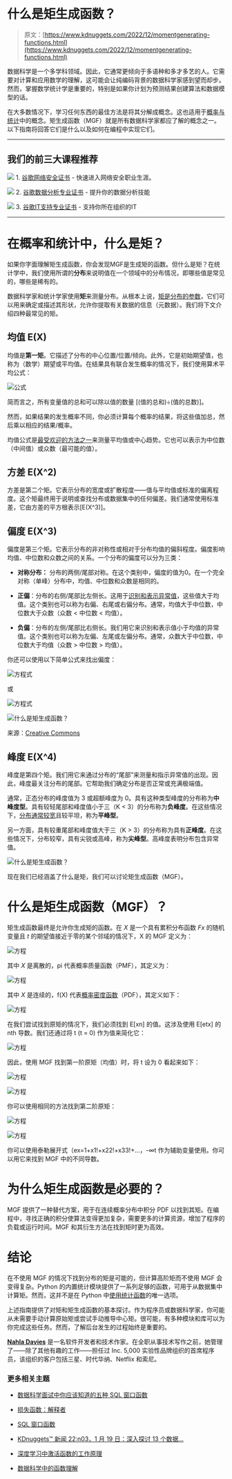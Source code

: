 # 什么是矩生成函数？

> 原文：[https://www.kdnuggets.com/2022/12/momentgenerating-functions.html](https://www.kdnuggets.com/2022/12/momentgenerating-functions.html)

数据科学是一个多学科领域。因此，它通常更倾向于多语种和多才多艺的人。它需要对计算和应用数学的理解，这可能会让纯编码背景的数据科学家感到望而却步。然而，掌握数学统计学是重要的，特别是如果你计划为预测结果创建算法和数据模型的话。

在大多数情况下，学习任何东西的最佳方法是将其分解成概念。这也适用于[概率与统计](/2022/06/statistics-probability-data-science.html)中的概念。矩生成函数（MGF）就是所有数据科学家都应了解的概念之一。以下指南将回答它们是什么以及如何在编程中实现它们。

* * *

## 我们的前三大课程推荐

![](../Images/0244c01ba9267c002ef39d4907e0b8fb.png) 1\. [谷歌网络安全证书](https://www.kdnuggets.com/google-cybersecurity) - 快速进入网络安全职业生涯。

![](../Images/e225c49c3c91745821c8c0368bf04711.png) 2\. [谷歌数据分析专业证书](https://www.kdnuggets.com/google-data-analytics) - 提升你的数据分析技能

![](../Images/0244c01ba9267c002ef39d4907e0b8fb.png) 3\. [谷歌IT支持专业证书](https://www.kdnuggets.com/google-itsupport) - 支持你所在组织的IT

* * *

# 在概率和统计中，什么是矩？

如果你字面理解矩生成函数，你会发现MGF是生成矩的函数。但什么是矩？在统计学中，我们使用所谓的**分布**来说明值在一个领域中的分布情况，即哪些值是常见的，哪些是稀有的。

数据科学家和统计学家使用**矩**来测量分布。从根本上说，[矩是分布的参数](https://www.statistics.com/glossary/moments/)，它们可以用来确定或描述其形状，允许你提取有关数据的信息（元数据）。我们将下文介绍四种最常见的矩。

## 均值 E(X)

均值是**第一矩**。它描述了分布的中心位置/位置/倾向。此外，它是初始期望值，也称为（数学）期望或平均值。在结果具有联合发生概率的情况下，我们使用算术平均公式：

![公式](../Images/e4211fe5aa15fb3575e9f82169a281d7.png)

简而言之，所有变量值的总和可以除以值的数量 [(值的总和)÷(值的总数)]。

然而，如果结果的发生概率不同，你必须计算每个概率的结果，将这些值加总，然后乘以相应的结果/概率。

均值公式是[最受欢迎的方法之一](https://statistics.laerd.com/statistical-guides/measures-central-tendency-mean-mode-median.php)来测量平均值或中心趋势。它也可以表示为中位数（中间值）或众数（最可能的值）。

## 方差 E(X^2)

方差是第二个矩。它表示分布的宽度或扩散程度——值与平均值或标准的偏离程度。这个矩最终用于说明或查找分布或数据集中的任何偏差。我们通常使用标准差，它由方差的平方根表示[E(X^3)]。

## 偏度 E(X^3)

偏度是第三个矩。它表示分布的非对称性或相对于分布均值的偏斜程度。偏度影响均值、中位数和众数之间的关系。一个分布的偏度可以分为三类：

+   **对称分布：** 分布的两侧/尾部对称。在这个类别中，偏度的值为0。在一个完全对称（单峰）分布中，均值、中位数和众数是相同的。

+   **正偏**：分布的右侧/尾部比左侧长。这用于[识别和表示异常值](/2020/06/how-prepare-your-data.html)，这些值大于均值。这个类别也可以称为右偏、右尾或右偏分布。通常，均值大于中位数，中位数大于众数（众数 < 中位数 < 均值）。

+   **负偏**：分布的左侧/尾部比右侧长。我们用它来识别和表示值小于均值的异常值。这个类别也可以称为左偏、左尾或左偏分布。通常，众数大于中位数，中位数大于均值（众数 > 中位数 > 均值）。

你还可以使用以下简单公式来找出偏度：

![方程式](../Images/22bc6026dd0e2e4448f7ca1a288d36f2.png)

或

![方程式](../Images/8721ba390a42a0da1fb1164e925b69a5.png)

![什么是矩生成函数？](../Images/51bef907ae5fefe7a52ebbb3407475ae.png)

来源：[Creative Commons](https://commons.wikimedia.org/wiki/File:Relationship_between_mean_and_median_under_different_skewness.png)

## 峰度 E(X^4)

峰度是第四个矩。我们用它来通过分布的“尾部”来测量和指示异常值的出现。因此，峰度最关注分布的尾部。它帮助我们确定分布是否正常或充满极端值。

通常，正态分布的峰度值为 3 或超额峰度为 0。具有这种类型峰度的分布称为**中峰度型**。具有较轻尾部和峰度值小于三（K < 3）的分布称为**负峰度**。在这些情况下，[分布通常较宽](/2021/01/comprehensive-guide-normal-distribution.html)且较平坦，称为**平峰型**。

另一方面，具有较重尾部和峰度值大于三（K > 3）的分布称为具有**正峰度**。在这些情况下，分布较窄，具有尖锐或高峰，称为**尖峰型**。高峰度表明分布包含异常值。

![什么是矩生成函数？](../Images/507ddf19ed743edee2ff80a8ddfc6edd.png)

现在我们已经涵盖了什么是矩，我们可以讨论矩生成函数（MGF）。

# 什么是矩生成函数（MGF）？

矩生成函数最终是允许你生成矩的函数。在 *X* 是一个具有累积分布函数 *Fx* 的随机变量且 *t* 的期望值接近于零的某个邻域的情况下，X 的 MGF 定义为：

![方程](../Images/a7aa44d163158f002142e388bc374e8a.png)

其中 *X* 是离散的，pi 代表概率质量函数（PMF），其定义为：

![方程](../Images/92180555e63f320956468b8d9d229d30.png)

其中 *X* 是连续的，f(X) 代表[概率密度函数](https://www.investopedia.com/terms/p/pdf.asp)（PDF），其定义如下：

![方程](../Images/b65ccfd9ed842640bd3627816fbec6ea.png)

在我们尝试找到原矩的情况下，我们必须找到 E[xn] 的值。这涉及使用 E[etx] 的 nth 导数。我们还通过将 t (t = 0) 作为值来简化它：

![方程](../Images/46acccf91ce4b9bfc85e9ddf6ceecd2d.png)

因此，使用 MGF 找到第一阶原矩（均值）时，将 t 设为 0 看起来如下：

![方程](../Images/6bc10cb19dfcba3527f817a2f202df84.png)

![方程](../Images/0d6d7c22a276769ff41122f42fa33020.png)

你可以使用相同的方法找到第二阶原矩：

![方程](../Images/6a8974ad997b291a502ab8465efd0689.png)

![方程](../Images/c5984bde54a69690dd53a9da9c80bb8d.png)

你可以使用泰勒展开式（ex=1+x1!+x22!+x33!+…，-∞<x to="" prove="" that="" the="" n-th="" derivative="" of="" mgf="" is="" moment.="" ultimately="">t 作为辅助变量使用。你可以用它来找到 MGF 中的不同导数。

# 为什么矩生成函数是必要的？

MGF 提供了一种替代方案，用于在连续概率分布中积分 PDF 以找到其矩。在编程中，寻找正确的积分使算法变得更加复杂，需要更多的计算资源，增加了程序的负载或运行时间。MGF 和其衍生方法在找到矩时更为高效。

# 结论

在不使用 MGF 的情况下找到分布的矩是可能的，但计算高阶矩而不使用 MGF 会变得复杂。Python 的内置统计模块提供了一系列足够的函数，可用于从数据集中计算矩。然而，这并不是在 Python 中[使用统计函数](https://www.kdnuggets.com/2022/10/statistical-functions-python.html)的唯一选项。

上述指南提供了对矩和矩生成函数的基本探讨。作为程序员或数据科学家，你可能从未需要手动计算原始矩或尝试手动推导中心矩。很可能，有多种模块和库可以为你完成这些任务。然而，了解后台发生的过程始终是重要的。

**[Nahla Davies](http://nahlawrites.com/)** 是一名软件开发者和技术作家。在全职从事技术写作之前，她管理了——除了其他有趣的工作——担任过 Inc. 5,000 实验性品牌组织的首席程序员，该组织的客户包括三星、时代华纳、Netflix 和索尼。

### 更多相关主题

+   [数据科学面试中你应该知道的五种 SQL 窗口函数](https://www.kdnuggets.com/2022/01/top-five-sql-window-functions-know-data-science-interviews.html)

+   [损失函数：解释者](https://www.kdnuggets.com/2022/03/loss-functions-explainer.html)

+   [SQL 窗口函数](https://www.kdnuggets.com/2022/04/sql-window-functions.html)

+   [KDnuggets™ 新闻 22:n03，1 月 19 日：深入探讨 13 个数据…](https://www.kdnuggets.com/2022/n03.html)

+   [深度学习中激活函数的工作原理](https://www.kdnuggets.com/2022/06/activation-functions-work-deep-learning.html)

+   [数据科学中的函数理解](https://www.kdnuggets.com/2022/06/understanding-functions-data-science.html)
